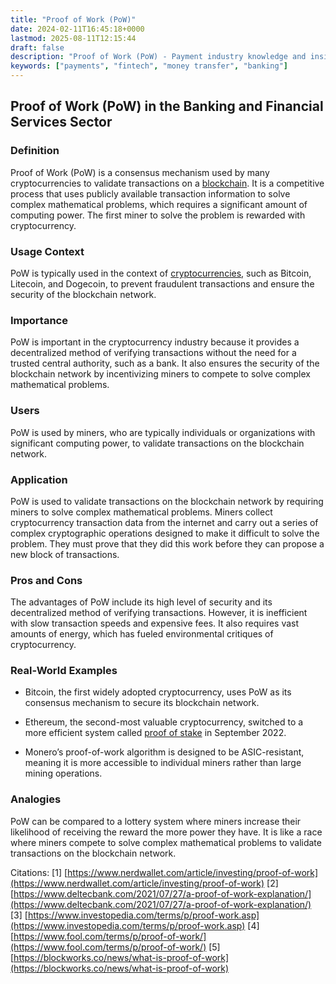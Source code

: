 ```yaml
---
title: "Proof of Work (PoW)"
date: 2024-02-11T16:45:18+0000
lastmod: 2025-08-11T12:15:44
draft: false
description: "Proof of Work (PoW) - Payment industry knowledge and insights"
keywords: ["payments", "fintech", "money transfer", "banking"]
---
```


## Proof of Work (PoW) in the Banking and Financial Services Sector

### Definition

Proof of Work (PoW) is a consensus mechanism used by many cryptocurrencies to validate transactions on a [blockchain](https://faisalkhanllc.xyz/resources/payments-wiki/b/blockchain/). It is a competitive process that uses publicly available transaction information to solve complex mathematical problems, which requires a significant amount of computing power. The first miner to solve the problem is rewarded with cryptocurrency.

### Usage Context

PoW is typically used in the context of [cryptocurrencies](https://faisalkhanllc.xyz/resources/payments-wiki/c/cryptocurrency/), such as Bitcoin, Litecoin, and Dogecoin, to prevent fraudulent transactions and ensure the security of the blockchain network.

### Importance

PoW is important in the cryptocurrency industry because it provides a decentralized method of verifying transactions without the need for a trusted central authority, such as a bank. It also ensures the security of the blockchain network by incentivizing miners to compete to solve complex mathematical problems.

### Users

PoW is used by miners, who are typically individuals or organizations with significant computing power, to validate transactions on the blockchain network.

### Application

PoW is used to validate transactions on the blockchain network by requiring miners to solve complex mathematical problems. Miners collect cryptocurrency transaction data from the internet and carry out a series of complex cryptographic operations designed to make it difficult to solve the problem. They must prove that they did this work before they can propose a new block of transactions.

### Pros and Cons

The advantages of PoW include its high level of security and its decentralized method of verifying transactions. However, it is inefficient with slow transaction speeds and expensive fees. It also requires vast amounts of energy, which has fueled environmental critiques of cryptocurrency.

### Real-World Examples

- Bitcoin, the first widely adopted cryptocurrency, uses PoW as its consensus mechanism to secure its blockchain network.

- Ethereum, the second-most valuable cryptocurrency, switched to a more efficient system called [proof of stake](https://faisalkhanllc.xyz/resources/payments-wiki/p/proof-of-stake-pos/) in September 2022.

- Monero’s proof-of-work algorithm is designed to be ASIC-resistant, meaning it is more accessible to individual miners rather than large mining operations.

### Analogies

PoW can be compared to a lottery system where miners increase their likelihood of receiving the reward the more power they have. It is like a race where miners compete to solve complex mathematical problems to validate transactions on the blockchain network.

Citations:
[1] [https://www.nerdwallet.com/article/investing/proof-of-work](https://www.nerdwallet.com/article/investing/proof-of-work)
[2] [https://www.deltecbank.com/2021/07/27/a-proof-of-work-explanation/](https://www.deltecbank.com/2021/07/27/a-proof-of-work-explanation/)
[3] [https://www.investopedia.com/terms/p/proof-work.asp](https://www.investopedia.com/terms/p/proof-work.asp)
[4] [https://www.fool.com/terms/p/proof-of-work/](https://www.fool.com/terms/p/proof-of-work/)
[5] [https://blockworks.co/news/what-is-proof-of-work](https://blockworks.co/news/what-is-proof-of-work)